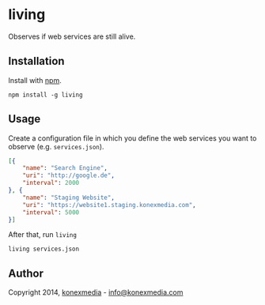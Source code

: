# living

Observes if web services are still alive.

## Installation

Install with [npm](https://npmjs.org/package/living).

    npm install -g living

## Usage

Create a configuration file in which you define the web services you want to observe (e.g. `services.json`).

```json
[{
    "name": "Search Engine",
    "uri": "http://google.de",
    "interval": 2000
}, {
    "name": "Staging Website",
    "uri": "https://website1.staging.konexmedia.com",
    "interval": 5000
}]
```

After that, run `living`

    living services.json

## Author

Copyright 2014, [konexmedia](http://konexmedia.com) - info@konexmedia.com